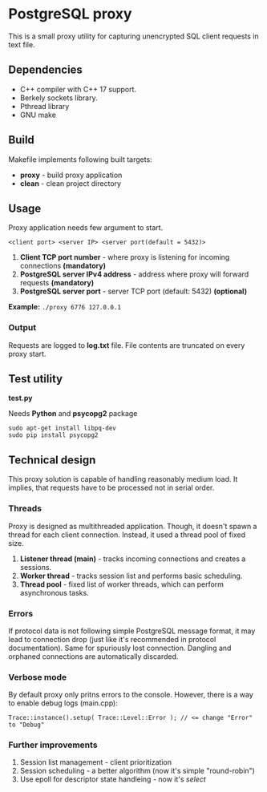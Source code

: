 # PostgreSQL proxy

This is a small proxy utility for capturing unencrypted SQL client requests in text file.

## Dependencies
- C++ compiler with C++ 17 support.
- Berkely sockets library.
- Pthread library
- GNU make

## Build
Makefile implements following built targets:
- **proxy** - build proxy application
- **clean** - clean project directory

## Usage
Proxy application needs few argument to start.

`<client port> <server IP> <server port(default = 5432)>`

1. **Client TCP port number** - where proxy is listening for incoming connections **(mandatory)**
2. **PostgreSQL server IPv4 address** - address where proxy will forward requests **(mandatory)**
3. **PostgreSQL server port** - server TCP port (default: 5432) **(optional)**

**Example:** `./proxy 6776 127.0.0.1`

### Output
Requests are logged to **log.txt** file.
File contents are truncated on every proxy start.

## Test utility
**test.py**

Needs **Python** and **psycopg2** package
```
sudo apt-get install libpq-dev
sudo pip install psycopg2
```

## Technical design
This proxy solution is capable of handling reasonably medium load. It implies, that requests have to be processed not in serial order.

### Threads
Proxy is designed as multithreaded application. Though, it doesn't spawn a thread for each client connection. Instead, it used a thread pool of fixed size.
1. **Listener thread (main)** - tracks incoming connections and creates a sessions.
2. **Worker thread** - tracks session list and performs basic scheduling.
3. **Thread pool** - fixed list of worker threads, which can perform asynchronous tasks.

### Errors
If protocol data is not following simple PostgreSQL message format, it may lead to connection drop (just like it's recommended in protocol documentation). Same for spuriously lost connection. Dangling and orphaned connections are automatically discarded.

### Verbose mode
By default proxy only pritns errors to the console. However, there is a way to enable debug logs (main.cpp):
```
Trace::instance().setup( Trace::Level::Error ); // <= change "Error" to "Debug"
```

### Further improvements
1. Session list management - client prioritization
2. Session scheduling - a better algorithm (now it's simple "round-robin")
3. Use epoll for descriptor state handleing - now it's *select*

